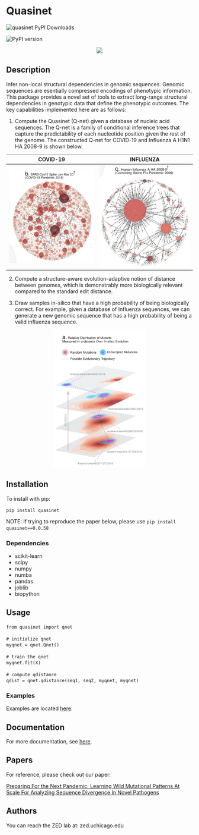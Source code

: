 # Quasinet

![quasinet PyPI Downloads](https://img.shields.io/pypi/dm/quasinet.svg)

![PyPI version](https://badge.fury.io/py/quasinet.svg)


<p align="center">
    <img src="http://zed.uchicago.edu/logo/logozed1.png">
</p>


## Description

Infer non-local structural dependencies in genomic sequences. Genomic sequences are esentially compressed encodings of phenotypic information. This package provides a novel set of tools to extract long-range structural dependencies in genotypic data that define the phenotypic outcomes. The key capabilities implemented here are as follows: 

1. Compute the Quasinet (Q-net) given a database of nucleic acid sequences. The Q-net is a family of conditional inference trees that capture the predictability of each nucleotide position given the rest of the genome. The constructed Q-net for COVID-19 and Influenza A H1N1 HA 2008-9 is shown below.

COVID-19                   |  INFLUENZA
:-------------------------:|:-------------------------:
![](https://raw.githubusercontent.com/zeroknowledgediscovery/quasinet/master/images/covid19.png)  | ![](https://raw.githubusercontent.com/zeroknowledgediscovery/quasinet/master/images/influenza.png)



2. Compute a structure-aware evolution-adaptive notion of distance between genomes, which is demonstrably more biologically relevant compared to the standard edit distance. 

3. Draw samples in-silico that have a high probability of being biologically correct. For example, given a database of Influenza sequences, we can generate a new genomic sequence that has a high probability of being a valid influenza sequence.

<!-- ![Sampling](images/sampling.png){ width=25% } -->

<p align="center">
    <img src="https://raw.githubusercontent.com/zeroknowledgediscovery/quasinet/master/images/sampling.png" width="50%" height="50%">
</p>

## Installation

To install with pip:

```
pip install quasinet
```

NOTE: If trying to reproduce the paper below, please use `pip install quasinet==0.0.58`

### Dependencies

* scikit-learn 
* scipy 
* numpy 
* numba 
* pandas 
* joblib 
* biopython

## Usage

```
from quasinet import qnet

# initialize qnet
myqnet = qnet.Qnet()

# train the qnet
myqnet.fit(X)

# compute qdistance
qdist = qnet.qdistance(seq1, seq2, myqnet, myqnet) 
```
 
### Examples

Examples are located [here](https://github.com/zeroknowledgediscovery/quasinet/tree/master/examples).

## Documentation

For more documentation, see [here](https://zeroknowledgediscovery.github.io/quasinet/build/html/index.html).

## Papers

For reference, please check out our paper: 

[Preparing For the Next Pandemic: Learning Wild Mutational Patterns At Scale For Analyzing Sequence Divergence In Novel Pathogens](https://www.medrxiv.org/content/10.1101/2020.07.17.20156364v3)

## Authors

You can reach the ZED lab at: zed.uchicago.edu